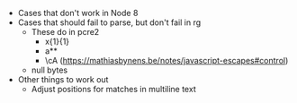 - Cases that don't work in Node 8
- Cases that should fail to parse, but don't fail in rg
    - These do in pcre2
        - x{1}{1}
        - a**
        - \cA (https://mathiasbynens.be/notes/javascript-escapes#control)
    - null bytes
- Other things to work out
    - Adjust positions for matches in multiline text